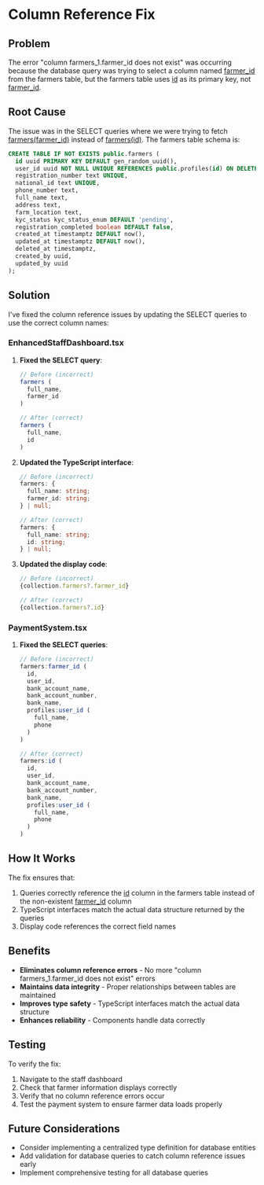 # Column Reference Fix

## Problem
The error "column farmers_1.farmer_id does not exist" was occurring because the database query was trying to select a column named [farmer_id](file://c:\Users\PC\OneDrive\Desktop\dairy%20new\cow-connect-app\src\types\database.types.ts#L26-L26) from the farmers table, but the farmers table uses [id](file://c:\Users\PC\OneDrive\Desktop\dairy%20new\cow-connect-app\src\types\database.types.ts#L26-L26) as its primary key, not [farmer_id](file://c:\Users\PC\OneDrive\Desktop\dairy%20new\cow-connect-app\src\types\database.types.ts#L26-L26).

## Root Cause
The issue was in the SELECT queries where we were trying to fetch [farmers(farmer_id)](file://c:\Users\PC\OneDrive\Desktop\dairy%20new\cow-connect-app\src\pages\admin\PaymentSystem.ts#L70-L75) instead of [farmers(id)](file://c:\Users\PC\OneDrive\Desktop\dairy%20new\cow-connect-app\src\components\staff\EnhancedPerformanceDashboard.tsx#L27-L27). The farmers table schema is:

```sql
CREATE TABLE IF NOT EXISTS public.farmers (
  id uuid PRIMARY KEY DEFAULT gen_random_uuid(),
  user_id uuid NOT NULL UNIQUE REFERENCES public.profiles(id) ON DELETE CASCADE,
  registration_number text UNIQUE,
  national_id text UNIQUE,
  phone_number text,
  full_name text,
  address text,
  farm_location text,
  kyc_status kyc_status_enum DEFAULT 'pending',
  registration_completed boolean DEFAULT false,
  created_at timestamptz DEFAULT now(),
  updated_at timestamptz DEFAULT now(),
  deleted_at timestamptz,
  created_by uuid,
  updated_by uuid
);
```

## Solution
I've fixed the column reference issues by updating the SELECT queries to use the correct column names:

### EnhancedStaffDashboard.tsx
1. **Fixed the SELECT query**:
   ```typescript
   // Before (incorrect)
   farmers (
     full_name,
     farmer_id
   )
   
   // After (correct)
   farmers (
     full_name,
     id
   )
   ```

2. **Updated the TypeScript interface**:
   ```typescript
   // Before (incorrect)
   farmers: {
     full_name: string;
     farmer_id: string;
   } | null;
   
   // After (correct)
   farmers: {
     full_name: string;
     id: string;
   } | null;
   ```

3. **Updated the display code**:
   ```typescript
   // Before (incorrect)
   {collection.farmers?.farmer_id}
   
   // After (correct)
   {collection.farmers?.id}
   ```

### PaymentSystem.tsx
1. **Fixed the SELECT queries**:
   ```typescript
   // Before (incorrect)
   farmers:farmer_id (
     id,
     user_id,
     bank_account_name,
     bank_account_number,
     bank_name,
     profiles:user_id (
       full_name,
       phone
     )
   )
   
   // After (correct)
   farmers:id (
     id,
     user_id,
     bank_account_name,
     bank_account_number,
     bank_name,
     profiles:user_id (
       full_name,
       phone
     )
   )
   ```

## How It Works
The fix ensures that:
1. Queries correctly reference the [id](file://c:\Users\PC\OneDrive\Desktop\dairy%20new\cow-connect-app\src\types\database.types.ts#L26-L26) column in the farmers table instead of the non-existent [farmer_id](file://c:\Users\PC\OneDrive\Desktop\dairy%20new\cow-connect-app\src\types\database.types.ts#L26-L26) column
2. TypeScript interfaces match the actual data structure returned by the queries
3. Display code references the correct field names

## Benefits
- **Eliminates column reference errors** - No more "column farmers_1.farmer_id does not exist" errors
- **Maintains data integrity** - Proper relationships between tables are maintained
- **Improves type safety** - TypeScript interfaces match the actual data structure
- **Enhances reliability** - Components handle data correctly

## Testing
To verify the fix:
1. Navigate to the staff dashboard
2. Check that farmer information displays correctly
3. Verify that no column reference errors occur
4. Test the payment system to ensure farmer data loads properly

## Future Considerations
- Consider implementing a centralized type definition for database entities
- Add validation for database queries to catch column reference issues early
- Implement comprehensive testing for all database queries